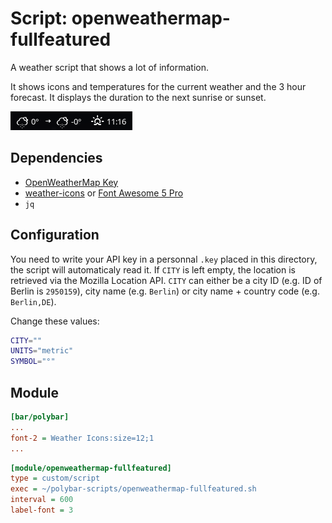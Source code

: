 # Script: openweathermap-fullfeatured

A weather script that shows a lot of information.

It shows icons and temperatures for the current weather and the 3 hour forecast. It displays the duration to the next sunrise or sunset.

![openweathermap-fullfeatured](screenshots/1.png)


## Dependencies

* [OpenWeatherMap Key](https://openweathermap.org/appid)
* [weather-icons](https://github.com/erikflowers/weather-icons) or [Font Awesome 5 Pro](https://fontawesome.com/changelog/latest)
* `jq`


## Configuration

You need to write your API key in a personnal `.key` placed in this directory, the script will automaticaly read it.
If `CITY` is left empty, the location is retrieved via the Mozilla Location API. `CITY` can either be a city ID (e.g. ID of Berlin is `2950159`), city name (e.g. `Berlin`) or city name + country code (e.g. `Berlin,DE`).

Change these values:

```sh
CITY=""
UNITS="metric"
SYMBOL="°"
```


## Module

```ini
[bar/polybar]
...
font-2 = Weather Icons:size=12;1
...
```

```ini
[module/openweathermap-fullfeatured]
type = custom/script
exec = ~/polybar-scripts/openweathermap-fullfeatured.sh
interval = 600
label-font = 3
```
